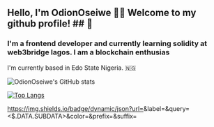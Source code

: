 
## Hello, I'm OdionOseiwe 	:sassy_woman: Welcome to my github profile! ## :wave:


### I'm a frontend developer and currently learning solidity at web3bridge lagos.  I am a blockchain enthusias ###


I'm currently based in Edo State Nigeria. :nigeria:




![OdionOseiwe's GitHub stats](https://github-readme-stats.vercel.app/api?username=OdionOseiwe&show_icons=true&theme=radical)


[![Top Langs](https://github-readme-stats.vercel.app/api/top-langs/?username=OdionOseiwe&layout=compact)](https://github.com/OdionOseiwe/github-readme-stats)


https://img.shields.io/badge/dynamic/json?url=<URL>&label=<LABEL>&query=<$.DATA.SUBDATA>&color=<COLOR>&prefix=<PREFIX>&suffix=<SUFFIX>

